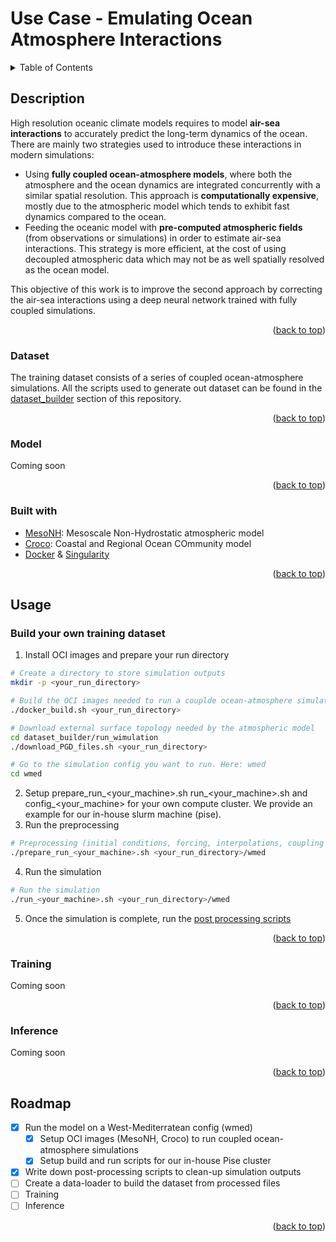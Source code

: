 # Use Case - Emulating Ocean Atmosphere Interactions


<!-- TABLE OF CONTENTS -->
<details>
  <summary>Table of Contents</summary>
  <ol>
    <li>
      <a href="#description">Description</a>
      <ul>
        <li><a href="#dataset">Dataset</a></li>
        <li><a href="#model">Model</a></li>
        <li><a href="#built-with">Built with</a></li>
      </ul>
    </li>
    <li><a href="#usage">Usage</a></li>
      <ul>
        <li><a href="#build-your-own-training-dataset">Build your own training dataset</a></li>
        <li><a href="#training">Jit Training</a></li>
        <li><a href="#inference">Jit Inference</a></li>
      </ul>
    <li><a href="#roadmap">Roadmap</a></li>
  </ol>
</details>



<!-- DESCRIPTION-->
## Description
High resolution oceanic climate models requires to model **air-sea interactions** to accurately predict the long-term dynamics of the ocean. There are mainly two strategies used to introduce these interactions in modern simulations:
- Using **fully coupled ocean-atmosphere models**, where both the atmosphere and the ocean dynamics are integrated concurrently with a similar spatial resolution. This approach is **computationally expensive**, mostly due to the atmospheric model which tends to exhibit fast dynamics compared to the ocean.
- Feeding the oceanic model with **pre-computed atmospheric fields** (from observations or simulations) in order to estimate air-sea interactions. This strategy is more efficient, at the cost of using decoupled atmospheric data which may not be as well spatially resolved as the ocean model.

This objective of this work is to improve the second approach by correcting the air-sea interactions using a deep neural network trained with fully coupled simulations.

<p align="right">(<a href="#top">back to top</a>)</p>

### Dataset
The training dataset consists of a series of coupled ocean-atmosphere simulations. All the scripts used to generate out dataset can be found in the [dataset_builder](dataset_builder) section of this repository.

<p align="right">(<a href="#top">back to top</a>)</p>

### Model
Coming soon
<p align="right">(<a href="#top">back to top</a>)</p>

### Built with
* [MesoNH](http://mesonh.aero.obs-mip.fr/): Mesoscale Non-Hydrostatic atmospheric model
* [Croco](https://www.croco-ocean.org/): Coastal and Regional Ocean COmmunity model
* [Docker](https://www.docker.com/) & [Singularity](https://sylabs.io/)

<p align="right">(<a href="#top">back to top</a>)</p>

<!-- USAGE EXAMPLES -->
## Usage
### **Build your own training dataset**
1. Install OCI images and prepare your run directory

```sh
# Create a directory to store simulation outputs
mkdir -p <your_run_directory>

# Build the OCI images needed to run a couplde ocean-atmosphere simulation
./docker_build.sh <your_run_directory>

# Download external surface topology needed by the atmospheric model
cd dataset_builder/run_wimulation
./download_PGD_files.sh <your_run_directory>

# Go to the simulation config you want to run. Here: wmed
cd wmed
```
2. Setup prepare_run_<your_machine>.sh run_<your_machine>.sh and config_<your_machine> for your own compute cluster. We provide an example for our in-house slurm machine (pise).
3. Run the preprocessing
```sh
# Preprocessing (initial conditions, forcing, interpolations, coupling setup)
./prepare_run_<your_machine>.sh <your_run_directory>/wmed
```
4. Run the simulation
```sh
# Run the simulation
./run_<your_machine>.sh <your_run_directory>/wmed
```
5. Once the simulation is complete, run the [post processing scripts](dataset_builder/post_processing/) 


<p align="right">(<a href="#top">back to top</a>)</p>

### **Training**
Coming soon
<p align="right">(<a href="#top">back to top</a>)</p>

### **Inference**
Coming soon
<p align="right">(<a href="#top">back to top</a>)</p>

<!-- ROADMAP -->
## Roadmap

- [x] Run the model on a West-Mediterratean config (wmed)
    - [x] Setup OCI images (MesoNH, Croco) to run coupled ocean-atmosphere simulations
    - [x] Setup build and run scripts for our in-house Pise cluster
- [x] Write down post-processing scripts to clean-up simulation outputs
- [ ] Create a data-loader to build the dataset from processed files
- [ ] Training
- [ ] Inference

<p align="right">(<a href="#top">back to top</a>)</p>